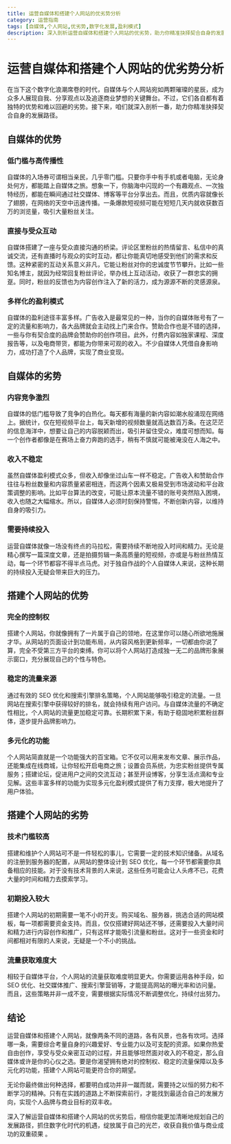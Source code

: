 ```yaml
---
title: 运营自媒体和搭建个人网站的优劣势分析
category: 运营指南
tags: [自媒体,个人网站,优劣势,数字化发展,盈利模式]
description: 深入剖析运营自媒体和搭建个人网站的优劣势，助力你精准抉择契合自身的发展路径，在数字化时代实现个人品牌与商业目标的双丰收。
---
```

# 运营自媒体和搭建个人网站的优劣势分析
在当下这个数字化浪潮席卷的时代，自媒体与个人网站宛如两颗璀璨的星辰，成为众多人展现自我、分享观点以及追逐商业梦想的关键舞台。不过，它们各自都有着独特的优势和难以回避的劣势。接下来，咱们就深入剖析一番，助力你精准抉择契合自身的发展路径。

## 自媒体的优势

### 低门槛与高传播性

自媒体的入场券可谓相当亲民，几乎零门槛。只要你手中有手机或者电脑，无论身处何方，都能踏上自媒体之旅。想象一下，你脑海中闪现的一个有趣观点、一次独特经历，都能在瞬间通过社交媒体、博客等平台分享出去。而且，优质内容就像长了翅膀，在网络的天空中迅速传播。一条爆款短视频可能在短短几天内就收获数百万的浏览量，吸引大量粉丝关注。

### 直接与受众互动

自媒体搭建了一座与受众直接沟通的桥梁。评论区里粉丝的热情留言、私信中的真诚交流，还有直播时与观众的实时互动，都让你能真切地感受到他们的需求和反馈。这种紧密的互动关系意义非凡，它能让粉丝对你的忠诚度节节攀升。比如一些知名博主，就因为经常回复粉丝评论，举办线上互动活动，收获了一群忠实的拥趸。同时，粉丝的反馈也为内容创作注入了新的活力，成为源源不断的灵感源泉。

### 多样化的盈利模式

自媒体的盈利途径丰富多样。广告收入是最常见的一种，当你的自媒体账号有了一定的流量和影响力，各大品牌就会主动找上门来合作。赞助合作也是不错的选择，一些与你有契合度的品牌会赞助你的创作项目。此外，付费内容如独家课程、深度报告等，以及电商带货，都能为你带来可观的收入。不少自媒体人凭借自身影响力，成功打造了个人品牌，实现了商业变现。

## 自媒体的劣势

### 内容竞争激烈

自媒体的低门槛导致了竞争的白热化。每天都有海量的新内容如潮水般涌现在网络上。据统计，仅在短视频平台上，每天新增的视频数量就高达数百万条。在这茫茫的信息海洋中，想要让自己的内容脱颖而出，吸引并留住受众，难度可想而知。每一个创作者都像是在赛场上奋力奔跑的选手，稍有不慎就可能被淹没在人海之中。

### 收入不稳定

虽然自媒体盈利模式众多，但收入却像坐过山车一样不稳定。广告收入和赞助合作往往与粉丝数量和内容质量紧密相连，而这两个因素又极易受到市场波动和平台政策调整的影响。比如平台算法的改变，可能让原本流量不错的账号突然陷入困境，收入也随之大幅缩水。所以，自媒体人必须时刻保持警惕，不断创新内容，以维持自身的吸引力。

### 需要持续投入

运营自媒体就像一场没有终点的马拉松，需要持续不断地投入时间和精力。无论是精心撰写一篇深度文章，还是拍摄剪辑一条高质量的短视频，亦或是与粉丝热情互动，每一个环节都容不得半点马虎。对于独自作战的个人自媒体人来说，这种长期的持续投入无疑会带来巨大的压力。

## 搭建个人网站的优势

### 完全的控制权

搭建个人网站，你就像拥有了一片属于自己的领地，在这里你可以随心所欲地施展才华。从网站的页面设计到功能布局，从内容风格到更新频率，一切都由你说了算，完全不受第三方平台的束缚。你可以将个人网站打造成独一无二的品牌形象展示窗口，充分展现自己的个性与特色。

### 稳定的流量来源

通过有效的 SEO 优化和搜索引擎排名策略，个人网站能够吸引稳定的流量。一旦网站在搜索引擎中获得较好的排名，就会持续有用户访问。与自媒体流量的不确定性相比，个人网站的流量更加稳定可靠。长期积累下来，有助于稳固地积累粉丝群体，逐步提升品牌影响力。

### 多元化的功能

个人网站简直就是一个功能强大的百宝箱。它不仅可以用来发布文章、展示作品，还能集成在线商城，让你轻松开启电商之旅；设置会员系统，为忠实粉丝提供专属服务；搭建论坛，促进用户之间的交流互动；甚至开设博客，分享生活点滴和专业见解。这些丰富多样的功能为实现多元化盈利模式提供了有力支撑，极大地提升了用户体验。

## 搭建个人网站的劣势

### 技术门槛较高

搭建和维护个人网站可不是一件轻松的事儿，它需要一定的技术知识储备。从域名的注册到服务器的配置，从网站的整体设计到 SEO 优化，每一个环节都需要你具备相应的技能。对于没有技术背景的人来说，这些任务可能会让人头疼不已，花费大量的时间和精力去摸索学习。

### 初期投入较大

搭建个人网站的初期需要一笔不小的开支。购买域名、服务器，挑选合适的网站模板，每一项都需要资金支持。而且，仅仅搭建好网站还不够，还需要投入大量时间和精力进行内容创作和推广，只有这样才能吸引流量和粉丝。这对于一些资金和时间都相对有限的人来说，无疑是一个不小的挑战。

### 流量获取难度大

相较于自媒体平台，个人网站的流量获取难度明显更大。你需要运用各种手段，如 SEO 优化、社交媒体推广、搜索引擎营销等，才能提高网站的曝光率和访问量。而且，这些策略并非一成不变，需要根据实际情况不断调整优化，持续付出努力。

## 结论

运营自媒体和搭建个人网站，就像两条不同的道路，各有风景，也各有坎坷。选择哪一条，需要综合考量自身的兴趣爱好、专业能力以及可支配的资源。如果你热爱自由创作，享受与受众亲密互动的过程，并且能够坦然面对收入的不稳定，那么自媒体或许是你的心仪之选。要是你渴望拥有绝对的控制权、稳定的流量保障以及多元化的功能，搭建个人网站可能更符合你的期望。

无论你最终做出何种选择，都要明白成功并非一蹴而就，需要持之以恒的努力和不断学习的精神。只有在实践的道路上不断探索前行，才能找到最适合自己的发展方向，实现个人品牌与商业目标的双丰收。

深入了解运营自媒体和搭建个人网站的优劣势后，相信你能更加清晰地规划自己的发展路径，抓住数字化时代的机遇，绽放属于自己的光芒，收获自我价值与商业成功的双重硕果 。